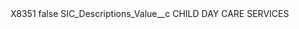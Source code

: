 <?xml version="1.0" encoding="UTF-8"?>
<CustomMetadata xmlns="http://soap.sforce.com/2006/04/metadata" xmlns:xsi="http://www.w3.org/2001/XMLSchema-instance" xmlns:xsd="http://www.w3.org/2001/XMLSchema">
    <label>X8351</label>
    <protected>false</protected>
    <values>
        <field>SIC_Descriptions_Value__c</field>
        <value xsi:type="xsd:string">CHILD DAY CARE SERVICES</value>
    </values>
</CustomMetadata>
